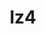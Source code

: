 ---
title: "lz4"
layout: cache
categories: [package, develop-2025-03-23]
meta: {"compilers": ["cce@=18.0.0", "gcc@=10.5.0", "gcc@=11.1.0", "gcc@=11.4.0", "gcc@=12.4.0", "gcc@=13.3.0", "gcc@=7.5.0", "oneapi@=2024.1.0", "oneapi@=2024.2.1"], "num_specs": 13, "num_specs_by_stack": {"aws-pcluster-neoverse_v1": 1, "aws-pcluster-x86_64_v4": 4, "build_systems": 1, "data-vis-sdk": 1, "developer-tools-aarch64-linux-gnu": 1, "developer-tools-x86_64_v3-linux-gnu": 1, "e4s": 1, "e4s-cray-rhel": 1, "e4s-neoverse-v2": 1, "e4s-oneapi": 1, "e4s-rocm-external": 1, "hep": 1, "radiuss": 1, "root": 13, "tutorial": 1}, "oss": ["amzn2", "centos7", "rhel8", "ubuntu18.04", "ubuntu20.04", "ubuntu22.04"], "platforms": ["linux"], "stacks": ["aws-pcluster-neoverse_v1", "aws-pcluster-x86_64_v4", "build_systems", "data-vis-sdk", "developer-tools-aarch64-linux-gnu", "developer-tools-x86_64_v3-linux-gnu", "e4s", "e4s-cray-rhel", "e4s-neoverse-v2", "e4s-oneapi", "e4s-rocm-external", "hep", "radiuss", "root", "tutorial"], "targets": ["aarch64", "neoverse_v1", "neoverse_v2", "x86_64_v3", "x86_64_v4"], "versions": ["1.10.0"]}
spec_details: [{"compiler": "gcc@=11.4.0", "hash": "46cmkx7rt3xayhgyb3rbtk6chhnsvees", "os": "ubuntu22.04", "platform": "linux", "size": "-", "stacks": ["e4s", "e4s-rocm-external", "hep", "root", "tutorial"], "target": "x86_64_v3", "variants": ["build_system=makefile", "libs=shared,static", "+pic"], "versions": ["1.10.0"]}, {"compiler": "gcc@=11.1.0", "hash": "akvunqwnqbfgizg7xef52h3mabcis6nc", "os": "ubuntu20.04", "platform": "linux", "size": "-", "stacks": ["data-vis-sdk", "root"], "target": "x86_64_v3", "variants": ["build_system=makefile", "libs=shared,static", "+pic"], "versions": ["1.10.0"]}, {"compiler": "gcc@=12.4.0", "hash": "b3xehrl6bfvbj4zqfecfdvr5jr6bgwnx", "os": "amzn2", "platform": "linux", "size": "-", "stacks": ["aws-pcluster-neoverse_v1", "root"], "target": "neoverse_v1", "variants": ["build_system=makefile", "libs=shared,static", "+pic"], "versions": ["1.10.0"]}, {"compiler": "gcc@=11.4.0", "hash": "br7jpsmyjnd4eyp3g4s7yfxzxo6ehpdl", "os": "ubuntu22.04", "platform": "linux", "size": "-", "stacks": ["e4s-neoverse-v2", "root"], "target": "neoverse_v2", "variants": ["build_system=makefile", "libs=shared,static", "+pic"], "versions": ["1.10.0"]}, {"compiler": "oneapi@=2024.1.0", "hash": "dqzr3jcpsyvtcb5nsiwa6ipr22za77bw", "os": "amzn2", "platform": "linux", "size": "-", "stacks": ["aws-pcluster-x86_64_v4", "root"], "target": "x86_64_v4", "variants": ["build_system=makefile", "libs=shared,static", "+pic"], "versions": ["1.10.0"]}, {"compiler": "cce@=18.0.0", "hash": "g575vtkgryqsu536hx366yymj3jrl2f6", "os": "rhel8", "platform": "linux", "size": "-", "stacks": ["e4s-cray-rhel", "root"], "target": "x86_64_v3", "variants": ["build_system=makefile", "libs=shared,static", "+pic"], "versions": ["1.10.0"]}, {"compiler": "oneapi@=2024.2.1", "hash": "jr5wvedt6dda7gxxwjben34v3hsufnmb", "os": "ubuntu22.04", "platform": "linux", "size": "-", "stacks": ["e4s-oneapi", "root"], "target": "x86_64_v3", "variants": ["build_system=makefile", "libs=shared,static", "+pic"], "versions": ["1.10.0"]}, {"compiler": "gcc@=10.5.0", "hash": "mrw5bwzj5brdtbgrm3naqfajznzg6tzm", "os": "centos7", "platform": "linux", "size": "-", "stacks": ["developer-tools-x86_64_v3-linux-gnu", "root"], "target": "x86_64_v3", "variants": ["build_system=makefile", "libs=shared,static", "+pic"], "versions": ["1.10.0"]}, {"compiler": "gcc@=12.4.0", "hash": "pycuchxsr6to35cbdjrjwoq2s3vxwkir", "os": "amzn2", "platform": "linux", "size": "-", "stacks": ["aws-pcluster-x86_64_v4", "root"], "target": "x86_64_v4", "variants": ["build_system=makefile", "libs=shared,static", "+pic"], "versions": ["1.10.0"]}, {"compiler": "gcc@=7.5.0", "hash": "tdhwcow6t27zpdgmbnvpqp6pl5cz4wny", "os": "ubuntu18.04", "platform": "linux", "size": "-", "stacks": ["build_systems", "radiuss", "root"], "target": "x86_64_v3", "variants": ["build_system=makefile", "libs=shared,static", "+pic"], "versions": ["1.10.0"]}, {"compiler": "gcc@=13.3.0", "hash": "tzpkwlxclsbcfhoo35ksx5m6k5azu65t", "os": "rhel8", "platform": "linux", "size": "-", "stacks": ["developer-tools-aarch64-linux-gnu", "root"], "target": "aarch64", "variants": ["build_system=makefile", "libs=shared,static", "+pic"], "versions": ["1.10.0"]}, {"compiler": "gcc@=12.4.0", "hash": "unwcx2e6qwu2kdyidfv4utxe6x7nin5p", "os": "amzn2", "platform": "linux", "size": "-", "stacks": ["aws-pcluster-x86_64_v4", "root"], "target": "x86_64_v3", "variants": ["build_system=makefile", "libs=shared,static", "+pic"], "versions": ["1.10.0"]}, {"compiler": "oneapi@=2024.1.0", "hash": "yro6k3on4ua5upkkey6fiyzwvrsb7cuf", "os": "amzn2", "platform": "linux", "size": "-", "stacks": ["aws-pcluster-x86_64_v4", "root"], "target": "x86_64_v3", "variants": ["build_system=makefile", "libs=shared,static", "+pic"], "versions": ["1.10.0"]}]
---